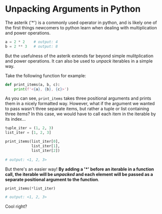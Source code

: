 # Unpacking Arguments in Python

The asterik ('*') is a commonly used operator in python, and is likely one of the first things newcomers to python learn when dealing with multiplication and power operations.

```python
a = 2 * 2    # output: 4  
b = 2 ** 3   # output: 8
```

But the usefulness of the asterik extends far beyond simple mulitplication and power operations. It can also be used to *unpack* iterables in a simple way. 

Take the following function for example:

```python
def print_items(a, b, c):
    print(f'<{a}, {b}, {c}>')
```

As you can see, `print_items` takes three positional arguments and prints them in a nicely formatted way. However, what if the argument we wanted to pass wasn't three separate items, but rather a tuple or list containing three items? In this case, we would have to call each item in the iterable by its index...

```python
tuple_iter = (1, 2, 3)
list_iter = [1, 2, 3]

print_items(list_iter[0],
            list_iter[1],
            list_iter[2])
            
# output: <1, 2, 3>
```

But there's an easier way! **By adding a '*' before an iterable in a function call, the iterable will be *unpacked* and each element will be passed as a separate positional argument to the function**. 

```python
print_items(*list_iter)

# output: <1, 2, 3>
```
Cool right?
